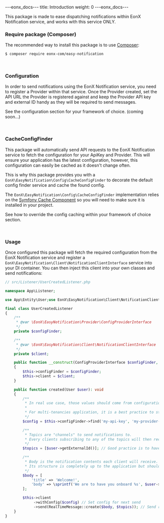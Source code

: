 ---eonx_docs---
title: Introduction
weight: 0
---eonx_docs---

This package is made to ease dispatching notifications within EonX Notification service, and works with this service
ONLY.

### Require package (Composer)

The recommended way to install this package is to use [Composer][1]:

```bash
$ composer require eonx-com/easy-notification
```

<br>

### Configuration

In order to send notifications using the EonX Notification service, you need to register a Provider within that service.
Once the Provider created, set the API URL the Provider is registered against and keep the Provider API key and external
ID handy as they will be required to send messages.

See the configuration section for your framework of choice. (coming soon...)

<br>

### CacheConfigFinder

This package will automatically send API requests to the EonX Notification service to fetch the configuration for your
ApiKey and Provider. This will ensure your application has the latest configuration, however, this configuration can
easily be cached as it doesn't change often.

This is why this package provides you with a `EonX\EasyNotification\Config\CacheConfigFinder` to decorate the default
config finder service and cache the found config.

The `EonX\EasyNotification\Config\CacheConfigFinder` implementation relies on the [Symfony Cache Component][2] so you
will need to make sure it is installed in your project.

See how to override the config caching within your framework of choice section.

<br>

### Usage

Once configured this package will fetch the required configuration from the EonX Notification service and register
a `EonX\EasyNotification\Client\NotificationClientInterface` service into your DI container. You can then inject
this client into your own classes and send notifications:

```php
// src/Listener/UserCreatedListener.php

namespace App\Listener;

use App\Entity\User;use EonX\EasyNotification\Client\NotificationClientInterface;use EonX\EasyNotification\Message\RealTimeMessage;use EonX\EasyNotification\Provider\ConfigProviderInterface;

final class UserCreatedListener
{
    /**
     * @var \EonX\EasyNotification\Provider\ConfigProviderInterface
     */
    private $configFinder;

    /**
     * @var \EonX\EasyNotification\Client\NotificationClientInterface
     */
    private $client;

    public function __construct(ConfigProviderInterface $configFinder, NotificationClientInterface $client)
    {
        $this->configFinder = $configFinder;
        $this->client = $client;
    }

    public function created(User $user): void
    {
        /**
         * In real use case, those values should come from configuration.
         *
         * For multi-tenancies application, it is a best practice to store those values against each tenancy.
         */
        $config = $this->configFinder->find('my-api-key', 'my-provider-external-id');

        /**
         * Topics are "channels" to send notifications to.
         * Every clients subscribing to any of the topics will then receive the notification.
         */
        $topics = [$user->getExternalId()]; // Good practice is to have 1 topic per user

        /**
         * Body is the notification contents each client will receive.
         * Its structure is completely up to the application but should negotiated with subscribers.
         */
        $body = [
            'title' => 'Welcome!',
            'body' => \sprintf('We are to have you onboard %s', $user->getUsername()),
        ];

        $this->client
             ->withConfig($config) // Set config for next send
             ->send(RealTimeMessage::create($body, $topics)); // Send real time message
    }
}
```

[1]: https://getcomposer.org/

[2]: https://symfony.com/doc/current/components/cache.html
